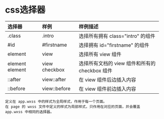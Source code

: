 # css选择器



| 选择器 | 样例 | 样例描述 |
| :--- | :--- | :--- |
| .class | .intro | 选择所有拥有 class="intro" 的组件 |
| #id | #firstname | 选择拥有 id="firstname" 的组件 |
| element | view | 选择所有 view 组件 |
| element element | view checkbox | 选择所有文档的 view 组件和所有的 checkbox 组件 |
| ::after | view::after | 在 view 组件后边插入内容 |
| ::before | view::before | 在 view 组件前边插入内容 |

```
定义在 app.wxss 中的样式为全局样式，作用于每一个页面。
在 page 的 wxss 文件中定义的样式为局部样式，只作用在对应的页面，并会覆盖 app.wxss 中相同的选择器。
```





